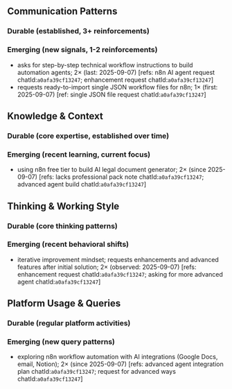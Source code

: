 ## Communication Patterns
### Durable (established, 3+ reinforcements)

### Emerging (new signals, 1-2 reinforcements)
- asks for step-by-step technical workflow instructions to build automation agents; 2× (last: 2025-09-07) [refs: n8n AI agent request chatId:`a0afa39cf13247`; enhancement request chatId:`a0afa39cf13247`]
- requests ready-to-import single JSON workflow files for n8n; 1× (first: 2025-09-07) [ref: single JSON file request chatId:`a0afa39cf13247`]

## Knowledge & Context
### Durable (core expertise, established over time)

### Emerging (recent learning, current focus)  
- using n8n free tier to build AI legal document generator; 2× (since 2025-09-07) [refs: lacks professional pack note chatId:`a0afa39cf13247`; advanced agent build chatId:`a0afa39cf13247`]

## Thinking & Working Style
### Durable (core thinking patterns)

### Emerging (recent behavioral shifts)
- iterative improvement mindset; requests enhancements and advanced features after initial solution; 2× (observed: 2025-09-07) [refs: enhancement request chatId:`a0afa39cf13247`; asking for more advanced agent chatId:`a0afa39cf13247`]

## Platform Usage & Queries
### Durable (regular platform activities)

### Emerging (new query patterns)
- exploring n8n workflow automation with AI integrations (Google Docs, email, Notion); 2× (since 2025-09-07) [refs: advanced agent integration plan chatId:`a0afa39cf13247`; request for advanced ways chatId:`a0afa39cf13247`]